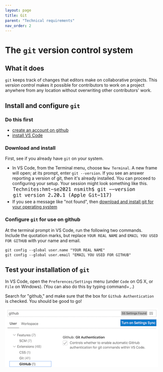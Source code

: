 ```yaml
---
layout: page
title: Git
parent: "Technical requirements"
nav_order: 2
---
```



# The `git` version control system


## What it does

`git` keeps track of changes that editors make on collaborative projects.  This *version control* makes it possible for contributors to work on a project anywhere from any location without overwriting other contributors' work.


## Install and configure `git`

### Do this first

- [create an account on github](../github/)
- [install VS Code](../vscode/)

### Download and install

First, see if you already have `git` on your system.

- In VS Code, from the Terminal menu, choose `New Terminal`.  A new frame will open; at its prompt, enter `git --version`. If you see an answer reporting a version of git, then it's already installed. You can proceed to configuring your setup.    Your session might look something like this.  ![git](../../imgs/gitversion.png)
- If you see a message like "not found", then [download and install git for your operating system](https://git-scm.com/downloads/)


### Configure `git` for use on github


At the terminal prompt in VS Code, run the following two commands.  Include the quotation marks, but replace `YOUR REAL NAME` and `EMAIL YOU USED FOR GITHUB` with your name and email.

    git config --global user.name "YOUR REAL NAME"
    git config --global user.email "EMAIL YOU USED FOR GITHUB"



## Test your installation of `git`

In VS Code, open the `Preferences/Settings` menu (under `Code` on OS X, or `File` on Windows).  (You can also do this by typing command+`,`.)

Search for "github," and make sure that the box for `Github Authentication` is checked.  You should be good to go!

![git check](../../imgs/gitcheck.png)